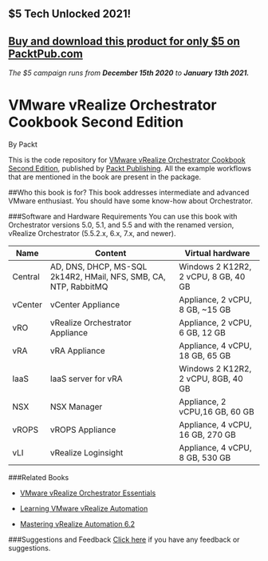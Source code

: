 ## $5 Tech Unlocked 2021!
[Buy and download this product for only $5 on PacktPub.com](https://www.packtpub.com/)
-----
*The $5 campaign         runs from __December 15th 2020__ to __January 13th 2021.__*

# VMware vRealize Orchestrator Cookbook Second Edition
By Packt



This is the code repository for [VMware vRealize Orchestrator Cookbook Second Edition](https://www.packtpub.com/virtualization-and-cloud/vmware-vrealize-orchestrator-cookbook-second-edition?utm_source=github&utm_medium=repository&utm_campaign=9781786462787), published by [Packt Publishing](https://www.packtpub.com/). All the example workflows that are mentioned in the book are present in the package.

##Who this book is for?
This book addresses intermediate and advanced VMware enthusiast. You should have
some know-how about Orchestrator. 

###Software and Hardware Requirements
You can use this book with Orchestrator versions 5.0, 5.1, and 5.5 and with the renamed
version, vRealize Orchestrator (5.5.2.x, 6.x, 7.x, and newer).

|Name| Content| Virtual hardware|
|----|--------|-----------------|
Central |AD, DNS, DHCP, MS-SQL 2k14R2, HMail, NFS, SMB, CA, NTP, RabbitMQ|Windows 2 K12R2, 2 vCPU, 8 GB, 40 GB|
vCenter| vCenter Appliance| Appliance, 2 vCPU, 8 GB, ~15 GB|
vRO| vRealize Orchestrator Appliance| Appliance, 2 vCPU, 6 GB, 12 GB|
vRA |vRA Appliance |Appliance, 4 vCPU, 18 GB, 65 GB|
IaaS |IaaS server for vRA |Windows 2 K12R2, 2 vCPU, 8GB, 40 GB|
NSX| NSX Manager |Appliance, 2 vCPU,16 GB, 60 GB|
vROPS| vROPS Appliance |Appliance, 4 vCPU, 16 GB, 270 GB|
vLI |vRealize Loginsight |Appliance, 4 vCPU, 8 GB, 530 GB|

###Related Books

* [VMware vRealize Orchestrator Essentials](https://www.packtpub.com/virtualization-and-cloud/vmware-vrealize-orchestrator-essentials?utm_source=github&utm_medium=repository&utm_campaign=9781785884245)

* [Learning VMware vRealize Automation](https://www.packtpub.com/virtualization-and-cloud/learning-vmware-vrealize-automation?utm_source=github&utm_medium=repository&utm_campaign=9781785885839)

* [Mastering vRealize Automation 6.2](https://www.packtpub.com/virtualization-and-cloud/mastering-vrealize-automation-62?utm_source=github&utm_medium=repository&utm_campaign=9781782173779)

###Suggestions and Feedback
 [Click here](https://docs.google.com/forms/d/e/1FAIpQLSe5qwunkGf6PUvzPirPDtuy1Du5Rlzew23UBp2S-P3wB-GcwQ/viewform) if you have any feedback or suggestions.


